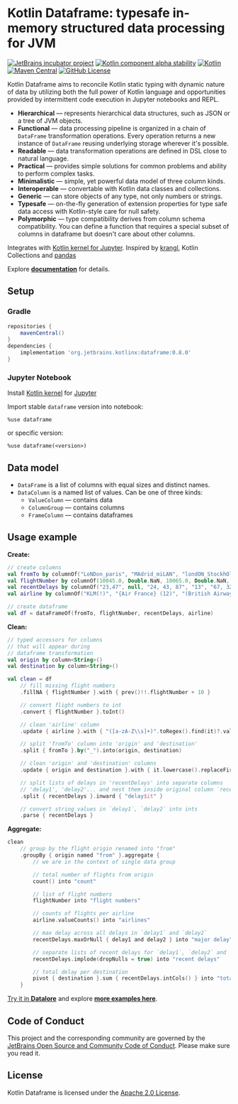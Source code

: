 # Kotlin Dataframe: typesafe in-memory structured data processing for JVM
[![JetBrains incubator project](https://jb.gg/badges/incubator.svg)](https://confluence.jetbrains.com/display/ALL/JetBrains+on+GitHub)
[![Kotlin component alpha stability](https://img.shields.io/badge/project-alpha-kotlin.svg?colorA=555555&colorB=DB3683&label=&logo=kotlin&logoColor=ffffff&logoWidth=10)](https://kotlinlang.org/docs/components-stability.html)
[![Kotlin](https://img.shields.io/badge/kotlin-1.7.0-blue.svg?logo=kotlin)](http://kotlinlang.org)
[![Maven Central](https://img.shields.io/maven-central/v/org.jetbrains.kotlinx/dataframe?color=blue&label=Maven%20Central)](https://search.maven.org/artifact/org.jetbrains.kotlinx/dataframe)
[![GitHub License](https://img.shields.io/badge/license-Apache%20License%202.0-blue.svg?style=flat)](http://www.apache.org/licenses/LICENSE-2.0)

Kotlin Dataframe aims to reconcile Kotlin static typing with dynamic nature of data by utilizing both the full power of Kotlin language and opportunities provided by intermittent code execution in Jupyter notebooks and REPL.   

* **Hierarchical** — represents hierarchical data structures, such as JSON or a tree of JVM objects.
* **Functional** — data processing pipeline is organized in a chain of `DataFrame` transformation operations. Every operation returns a new instance of `DataFrame` reusing underlying storage wherever it's possible.
* **Readable** — data transformation operations are defined in DSL close to natural language.
* **Practical** — provides simple solutions for common problems and ability to perform complex tasks.
* **Minimalistic** — simple, yet powerful data model of three column kinds.
* **Interoperable** — convertable with Kotlin data classes and collections.
* **Generic** — can store objects of any type, not only numbers or strings.
* **Typesafe** — on-the-fly generation of extension properties for type safe data access with Kotlin-style care for null safety.
* **Polymorphic** — type compatibility derives from column schema compatibility. You can define a function that requires a special subset of columns in dataframe but doesn't care about other columns.

Integrates with [Kotlin kernel for Jupyter](https://github.com/Kotlin/kotlin-jupyter). Inspired by [krangl](https://github.com/holgerbrandl/krangl), Kotlin Collections and [pandas](https://pandas.pydata.org/)

Explore [**documentation**](https://kotlin.github.io/dataframe/overview.html) for details.

## Setup

### Gradle
```groovy
repositories {
    mavenCentral()
}
dependencies {
    implementation 'org.jetbrains.kotlinx:dataframe:0.8.0'
}
```
### Jupyter Notebook

Install [Kotlin kernel](https://github.com/Kotlin/kotlin-jupyter) for [Jupyter](https://jupyter.org/)

Import stable `dataframe` version into notebook: 
```
%use dataframe
```
or specific version:
```
%use dataframe(<version>)
```

## Data model
* `DataFrame` is a list of columns with equal sizes and distinct names.
* `DataColumn` is a named list of values. Can be one of three kinds:
  * `ValueColumn` — contains data
  * `ColumnGroup` — contains columns
  * `FrameColumn` — contains dataframes

## Usage example

**Create:**
```kotlin
// create columns
val fromTo by columnOf("LoNDon_paris", "MAdrid_miLAN", "londON_StockhOlm", "Budapest_PaRis", "Brussels_londOn")
val flightNumber by columnOf(10045.0, Double.NaN, 10065.0, Double.NaN, 10085.0)
val recentDelays by columnOf("23,47", null, "24, 43, 87", "13", "67, 32")
val airline by columnOf("KLM(!)", "{Air France} (12)", "(British Airways. )", "12. Air France", "'Swiss Air'")

// create dataframe
val df = dataFrameOf(fromTo, flightNumber, recentDelays, airline)
```

**Clean:**
```kotlin
// typed accessors for columns
// that will appear during
// dataframe transformation
val origin by column<String>()
val destination by column<String>()

val clean = df
    // fill missing flight numbers
    .fillNA { flightNumber }.with { prev()!!.flightNumber + 10 }

    // convert flight numbers to int
    .convert { flightNumber }.toInt()

    // clean 'airline' column
    .update { airline }.with { "([a-zA-Z\\s]+)".toRegex().find(it)?.value ?: "" }

    // split 'fromTo' column into 'origin' and 'destination'
    .split { fromTo }.by("_").into(origin, destination)

    // clean 'origin' and 'destination' columns
    .update { origin and destination }.with { it.lowercase().replaceFirstChar(Char::uppercase) }

    // split lists of delays in 'recentDelays' into separate columns
    // 'delay1', 'delay2'... and nest them inside original column `recentDelays`
    .split { recentDelays }.inward { "delay$it" }

    // convert string values in `delay1`, `delay2` into ints
    .parse { recentDelays }
```

**Aggregate:**
```kotlin
clean
    // group by the flight origin renamed into "from"
    .groupBy { origin named "from" }.aggregate {
        // we are in the context of single data group

        // total number of flights from origin
        count() into "count"

        // list of flight numbers
        flightNumber into "flight numbers"

        // counts of flights per airline
        airline.valueCounts() into "airlines"

        // max delay across all delays in `delay1` and `delay2`
        recentDelays.maxOrNull { delay1 and delay2 } into "major delay"

        // separate lists of recent delays for `delay1`, `delay2` and `delay3`
        recentDelays.implode(dropNulls = true) into "recent delays"

        // total delay per destination
        pivot { destination }.sum { recentDelays.intCols() } into "total delays to"
    }
```

[Try it in **Datalore**](https://datalore.jetbrains.com/view/notebook/vq5j45KWkYiSQnACA2Ymij) and explore [**more examples here**](examples).

## Code of Conduct

This project and the corresponding community are governed by the [JetBrains Open Source and Community Code of Conduct](https://confluence.jetbrains.com/display/ALL/JetBrains+Open+Source+and+Community+Code+of+Conduct). Please make sure you read it.

## License

Kotlin Dataframe is licensed under the [Apache 2.0 License](LICENSE).
